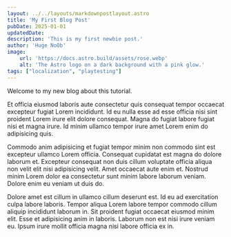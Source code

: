 ```yaml
---
layout: ../../layouts/markdownpostlayout.astro
title: 'My First Blog Post'
pubDate: 2025-01-01
updatedDate: 
description: 'This is my first newbie post.'
author: 'Huge NoOb'
image:
    url: 'https://docs.astro.build/assets/rose.webp'
    alt: 'The Astro logo on a dark background with a pink glow.'
tags: ["localization", "playtesting"]
---
```


Welcome to my new blog about this tutorial.

Et officia eiusmod laboris aute consectetur quis consequat tempor occaecat excepteur fugiat Lorem incididunt. Id eu nulla esse ad esse officia nisi sint proident Lorem irure elit dolore consequat. Magna do fugiat labore fugiat nisi et magna irure. Id minim ullamco tempor irure amet Lorem enim do adipisicing quis.

Commodo anim adipisicing et fugiat tempor minim non commodo sint est excepteur ullamco Lorem officia. Consequat cupidatat est magna do dolore laborum et. Excepteur consequat non duis cillum voluptate officia aliqua non velit elit nisi adipisicing velit. Amet occaecat aute enim et. Nostrud minim Lorem dolor ea consectetur sunt minim labore laborum veniam. Dolore enim eu veniam ut duis do.

Dolore amet est cillum in ullamco cillum deserunt est. Id eu ad exercitation culpa labore laboris. Tempor aliqua Lorem labore tempor commodo cillum aliquip incididunt laborum in. Sit proident fugiat occaecat eiusmod minim elit. Esse et adipisicing anim in laboris. Laborum non est nisi irure veniam eu. Ipsum irure mollit officia magna nisi labore officia ex in.